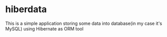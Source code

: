 # hiberdata
This is a simple application storing some data into database(in my case it's MySQL) using Hibernate as ORM tool
